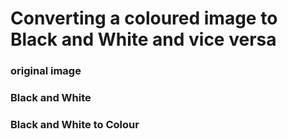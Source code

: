 # Converting a coloured image to Black and White and vice versa



### original image





### Black and White





### Black and White to Colour
